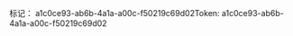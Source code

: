 <span data-ttu-id="e13f4-101">标记： a1c0ce93-ab6b-4a1a-a00c-f50219c69d02</span><span class="sxs-lookup"><span data-stu-id="e13f4-101">Token: a1c0ce93-ab6b-4a1a-a00c-f50219c69d02</span></span>